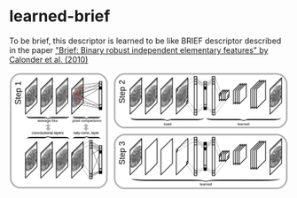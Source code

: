 # learned-brief
To be brief, this descriptor is learned to be like BRIEF descriptor described in the paper ["Brief: Binary robust independent elementary features" by Calonder et al. (2010)](https://www.cs.ubc.ca/~lowe/525/papers/calonder_eccv10.pdf)

![Steps 1-3](/figures/learned_brief_steps_1-3.png)
